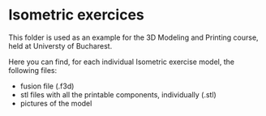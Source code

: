 # Isometric exercices

This folder is used as an example for the 3D Modeling and Printing course, held at Universty of Bucharest.

Here you can find, for each individual Isometric exercise model, the following files:
- fusion file (.f3d)
- stl files with all the printable components, individually (.stl)
- pictures of the model
